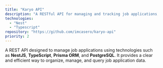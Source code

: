 ```yaml
---
title: "Karyo API"
description: "A RESTful API for managing and tracking job applications, featuring JWT and cookie-based authentication."
technologies:
  - "Nest"
  - "Typescript"
repository: "https://github.com/imcasero/karyo-api"
priority: 2
---
```


A REST API designed to manage job applications using technologies such as **NestJS**, **TypeScript**, **Prisma ORM**, and **PostgreSQL**. It provides a clear and efficient way to organize, manage, and query job application data.
